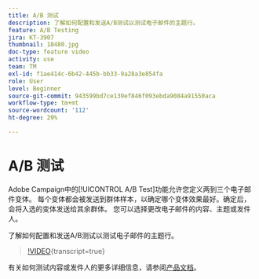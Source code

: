 ```yaml
---
title: A/B 测试
description: 了解如何配置和发送A/B测试以测试电子邮件的主题行。
feature: A/B Testing
jira: KT-3907
thumbnail: 18480.jpg
doc-type: feature video
activity: use
team: TM
exl-id: f1ae414c-6b42-445b-bb33-9a28a3e854fa
role: User
level: Beginner
source-git-commit: 943599bd7ce139ef846f093ebda9084a91550aca
workflow-type: tm+mt
source-wordcount: '112'
ht-degree: 29%

---
```


# A/B 测试

Adobe Campaign中的[!UICONTROL A/B Test]功能允许您定义两到三个电子邮件变体。 每个变体都会被发送到群体样本，以确定哪个变体效果最好。确定后，会将入选的变体发送给其余群体。 您可以选择更改电子邮件的内容、主题或发件人。

了解如何配置和发送A/B测试以测试电子邮件的主题行。

>[!VIDEO](https://video.tv.adobe.com/v/18480?learn=on){transcript=true}

有关如何测试内容或发件人的更多详细信息，请参阅[产品文档](https://experienceleague.adobe.com/docs/campaign-standard/using/communication-channels/email-messages/designing-an-a-b-test-email.html)。
